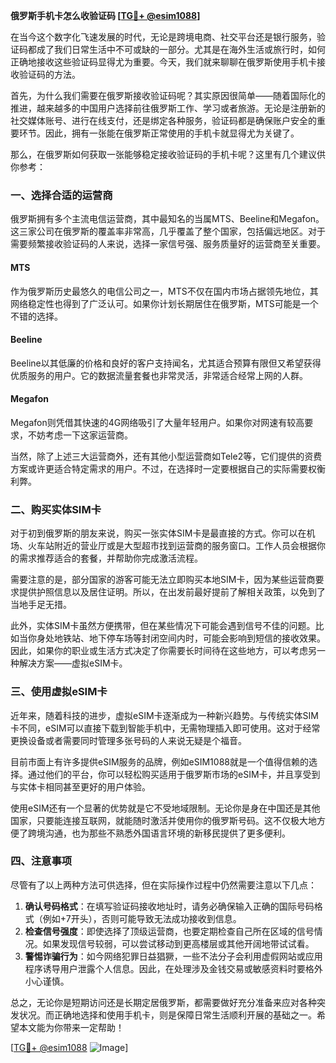**俄罗斯手机卡怎么收验证码 [[TG💪+ @esim1088](https://t.me/s/esim1088)]**

在当今这个数字化飞速发展的时代，无论是跨境电商、社交平台还是银行服务，验证码都成了我们日常生活中不可或缺的一部分。尤其是在海外生活或旅行时，如何正确地接收这些验证码显得尤为重要。今天，我们就来聊聊在俄罗斯使用手机卡接收验证码的方法。

首先，为什么我们需要在俄罗斯接收验证码呢？其实原因很简单——随着国际化的推进，越来越多的中国用户选择前往俄罗斯工作、学习或者旅游。无论是注册新的社交媒体账号、进行在线支付，还是绑定各种服务，验证码都是确保账户安全的重要环节。因此，拥有一张能在俄罗斯正常使用的手机卡就显得尤为关键了。

那么，在俄罗斯如何获取一张能够稳定接收验证码的手机卡呢？这里有几个建议供你参考：

### 一、选择合适的运营商

俄罗斯拥有多个主流电信运营商，其中最知名的当属MTS、Beeline和Megafon。这三家公司在俄罗斯的覆盖率非常高，几乎覆盖了整个国家，包括偏远地区。对于需要频繁接收验证码的人来说，选择一家信号强、服务质量好的运营商至关重要。

#### MTS
作为俄罗斯历史最悠久的电信公司之一，MTS不仅在国内市场占据领先地位，其网络稳定性也得到了广泛认可。如果你计划长期居住在俄罗斯，MTS可能是一个不错的选择。

#### Beeline
Beeline以其低廉的价格和良好的客户支持闻名，尤其适合预算有限但又希望获得优质服务的用户。它的数据流量套餐也非常灵活，非常适合经常上网的人群。

#### Megafon
Megafon则凭借其快速的4G网络吸引了大量年轻用户。如果你对网速有较高要求，不妨考虑一下这家运营商。

当然，除了上述三大运营商外，还有其他小型运营商如Tele2等，它们提供的资费方案或许更适合特定需求的用户。不过，在选择时一定要根据自己的实际需要权衡利弊。

### 二、购买实体SIM卡

对于初到俄罗斯的朋友来说，购买一张实体SIM卡是最直接的方式。你可以在机场、火车站附近的营业厅或是大型超市找到运营商的服务窗口。工作人员会根据你的需求推荐适合的套餐，并帮助你完成激活流程。

需要注意的是，部分国家的游客可能无法立即购买本地SIM卡，因为某些运营商要求提供护照信息以及居住证明。所以，在出发前最好提前了解相关政策，以免到了当地手足无措。

此外，实体SIM卡虽然方便携带，但在某些情况下可能会遇到信号不佳的问题。比如当你身处地铁站、地下停车场等封闭空间内时，可能会影响到短信的接收效果。因此，如果你的职业或生活方式决定了你需要长时间待在这些地方，可以考虑另一种解决方案——虚拟eSIM卡。

### 三、使用虚拟eSIM卡

近年来，随着科技的进步，虚拟eSIM卡逐渐成为一种新兴趋势。与传统实体SIM卡不同，eSIM可以直接下载到智能手机中，无需物理插入即可使用。这对于经常更换设备或者需要同时管理多张号码的人来说无疑是个福音。

目前市面上有许多提供eSIM服务的品牌，例如eSIM1088就是一个值得信赖的选择。通过他们的平台，你可以轻松购买适用于俄罗斯市场的eSIM卡，并且享受到与实体卡相同甚至更好的用户体验。

使用eSIM还有一个显著的优势就是它不受地域限制。无论你是身在中国还是其他国家，只要能连接互联网，就能随时激活并使用你的俄罗斯号码。这不仅极大地方便了跨境沟通，也为那些不熟悉外国语言环境的新移民提供了更多便利。

### 四、注意事项

尽管有了以上两种方法可供选择，但在实际操作过程中仍然需要注意以下几点：

1. **确认号码格式**：在填写验证码接收地址时，请务必确保输入正确的国际号码格式（例如+7开头），否则可能导致无法成功接收到信息。
2. **检查信号强度**：即使选择了顶级运营商，也要定期检查自己所在区域的信号情况。如果发现信号较弱，可以尝试移动到更高楼层或其他开阔地带试试看。
3. **警惕诈骗行为**：如今网络犯罪日益猖獗，一些不法分子会利用虚假网站或应用程序诱导用户泄露个人信息。因此，在处理涉及金钱交易或敏感资料时要格外小心谨慎。

总之，无论你是短期访问还是长期定居俄罗斯，都需要做好充分准备来应对各种突发状况。而正确地选择和使用手机卡，则是保障日常生活顺利开展的基础之一。希望本文能为你带来一定帮助！

[[TG💪+ @esim1088](https://t.me/s/esim1088) ![Image](https://i.postimg.cc/4NQfJmqS/Snipaste-2025-05-13-00-14-12.png)]